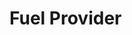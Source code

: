 <script setup>
  import { data } from '../../versions.data'
  const { version } = data
</script>

# Fuel Provider
